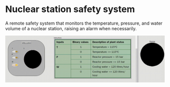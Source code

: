 # Nuclear station safety system

A remote safety system that monitors the temperature, pressure, and water volume of a nuclear station, raising an alarm when necessarily.

![Nuclear station safety system](../../Snippets/VI/Nuclear%20safety%20system.gif)
